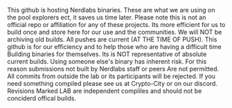 This github is hosting Nerdlabs binaries.
These are what we are using on the pool explorers ect, it saves us time later.
Please note this is not an official repo or affiliation for any of these projects. 
Its more efficient for us to build once and store here for our use and the communities.
We will NOT be archiving old builds. All pushes are current (AT THE TIME OF PUSH).
This github is for our efficiency and to help those who are having a difficult time 
Building binaries for themselves. Its is NOT representative of absolute current builds.
Using someone else's binary has inherent risk. 
For this reason submissions not built by Nerdlabs staff or peers Are not permitted. 
All commits from outside the lab or its participants will be rejected.
If you need something compiled please see us at Crypto-City or on our discord.
Revisions Marked LAB are independent compliles and should not be conciderd offical builds.

